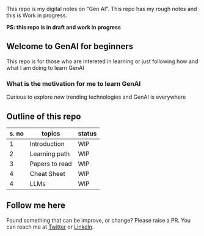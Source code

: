 This repo is my digital notes on "Gen AI". This repo has my rough notes and this is Work in progress. 

**PS: this repo is in draft and work in progress**

## Welcome to GenAI for beginners

This repo is for those who are intereted in learning or just following how and what I am doing 
to learn GenAI

### What is the motivation for me to learn GenAI

Curious to explore new trending technologies and GenAI is everywhere

## Outline of this repo 

| s. no | topics| status |
|----------|----------|----------|
| 1   | Introduction  | WIP   |
| 2   | Learning path   | WIP   |
| 3   | Papers to read   | WIP   |
| 4   | Cheat Sheet   | WIP   |
| 4   | LLMs   | WIP   |

## Follow me here 

Found something that can be improve, or change? Please raise a PR. You can reach me at [Twitter]() or [Linkdln]().